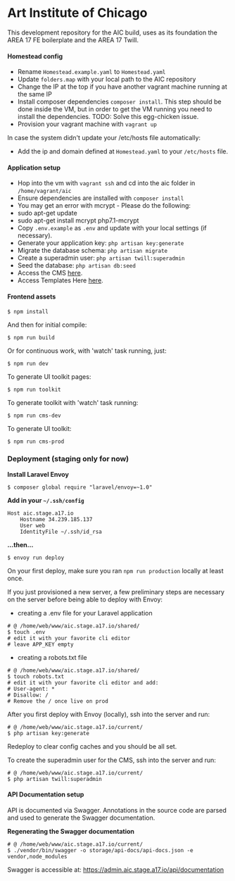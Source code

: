 # Art Institute of Chicago

This development repository for the AIC build, uses as its foundation the AREA 17 FE boilerplate and the AREA 17 Twill.

#### Homestead config

- Rename `Homestead.example.yaml` to `Homestead.yaml`
- Update `folders.map` with your local path to the AIC repository
- Change the IP at the top if you have another vagrant machine running at the same IP
- Install composer dependencies `composer install`. This step should be done inside the VM, but in order to get the VM running you need to install the dependencies. TODO: Solve this egg-chicken issue.
- Provision your vagrant machine with `vagrant up`

In case the system didn't update your /etc/hosts file automatically:

- Add the ip and domain defined at `Homestead.yaml` to your `/etc/hosts` file.


#### Application setup

- Hop into the vm with `vagrant ssh` and cd into the aic folder in `/home/vagrant/aic`
- Ensure dependencies are installed with `composer install`
- You may get an error with mcrypt - Please do the following:
- sudo apt-get update
- sudo apt-get install mcrypt php7.1-mcrypt
- Copy `.env.example` as `.env` and update with your local settings (if necessary).
- Generate your application key: `php artisan key:generate`
- Migrate the database schema: `php artisan migrate`
- Create a superadmin user: `php artisan twill:superadmin`
- Seed the database: `php artisan db:seed`
- Access the CMS [here](http://admin.aic.dev.a17.io/login).
- Access Templates Here [here](http://admin.aic.dev.a17.io/templates/home).

#### Frontend assets

```
$ npm install
```

And then for initial compile:

```
$ npm run build
```

Or for continuous work, with 'watch' task running, just:

```
$ npm run dev
```

To generate UI toolkit pages:

```
$ npm run toolkit
```

To generate toolkit with 'watch' task running:

```
$ npm run cms-dev
```

To generate UI toolkit:

```
$ npm run cms-prod
```

### Deployment (staging only for now)

**Install Laravel Envoy**
  ```shell
  $ composer global require "laravel/envoy=~1.0"
  ```

**Add in your `~/.ssh/config`**

```
Host aic.stage.a17.io
    Hostname 34.239.185.137
    User web
    IdentityFile ~/.ssh/id_rsa
```

**…then…**

```
$ envoy run deploy
```

On your first deploy, make sure you ran `npm run production` locally at least once.

If you just provisioned a new server, a few preliminary steps are necessary on the server before being able to deploy with Envoy:

- creating a .env file for your Laravel application
```shell
# @ /home/web/www/aic.stage.a17.io/shared/
$ touch .env
# edit it with your favorite cli editor
# leave APP_KEY empty
```

- creating a robots.txt file
```shell
# @ /home/web/www/aic.stage.a17.io/shared/
$ touch robots.txt
# edit it with your favorite cli editor and add:
# User-agent: *
# Disallow: /
# Remove the / once live on prod
```

After you first deploy with Envoy (locally), ssh into the server and run:
```shell
# @ /home/web/www/aic.stage.a17.io/current/
$ php artisan key:generate
```

Redeploy to clear config caches and you should be all set.

To create the superadmin user for the CMS, ssh into the server and run:
```shell
# @ /home/web/www/aic.stage.a17.io/current/
$ php artisan twill:superadmin
```

#### API Documentation setup

API is documented via Swagger. Annotations in the source code are parsed and used to generate the Swagger documentation.

**Regenerating the Swagger documentation**

```shell
# @ /home/web/www/aic.stage.a17.io/current/
$ ./vendor/bin/swagger -o storage/api-docs/api-docs.json -e vendor,node_modules
```

Swagger is accessible at:
https://admin.aic.stage.a17.io/api/documentation

